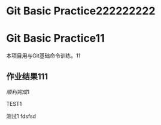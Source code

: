 
# Git Basic Practice222222222
# Git Basic Practice11

本项目用与Git基础命令训练。11

## 作业结果111

*顺利完成*1


TEST1

测试1
fdsfsd
